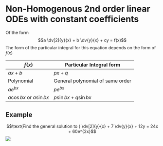 # Non-Homogenous 2nd order linear ODEs with constant coefficients
Of the form
$$a \dv[2]{y}{x} + b \dv{y}{x} + cy = f(x)$$
The form of the particular integral for this equation depends on the form of $f(x)$

| $f(x)$                        | Particular Integral form         |
| ----------------------------- | -------------------------------- |
| $ax + b$                      | $px + q$                         |
| Polynomial                    | General polynomial of same order |
| $ae^{bx}$                     | $pe^{bx}$                        |
| $a \cos {bx}$ or $a \sin{bx}$ | $p \sin{bx} + q \sin{bx}$        |


## Example
$$\text{Find the general solution to } \dv[2]{y}{x} + 7 \dv{y}{x} + 12y = 24x + 60e^{2x}$$
![](https://i.imgur.com/FnjXb8S.png)